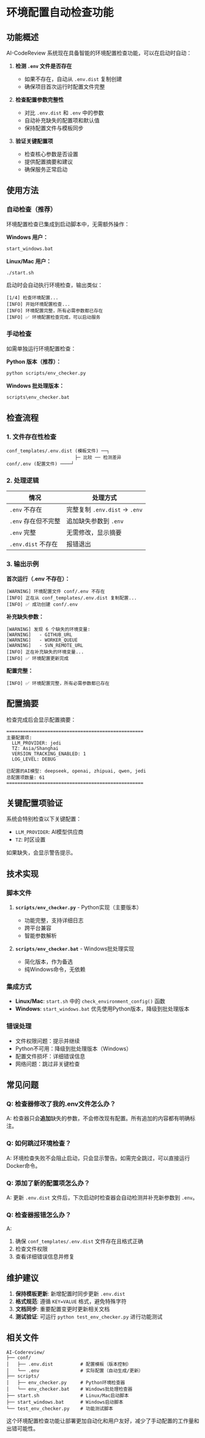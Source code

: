 # 环境配置自动检查功能

## 功能概述

AI-CodeReview 系统现在具备智能的环境配置检查功能，可以在启动时自动：

1. **检测 `.env` 文件是否存在**
   - 如果不存在，自动从 `.env.dist` 复制创建
   - 确保项目首次运行时配置文件完整

2. **检查配置参数完整性**
   - 对比 `.env.dist` 和 `.env` 中的参数
   - 自动补充缺失的配置项和默认值
   - 保持配置文件与模板同步

3. **验证关键配置项**
   - 检查核心参数是否设置
   - 提供配置摘要和建议
   - 确保服务正常启动

## 使用方法

### 自动检查（推荐）

环境配置检查已集成到启动脚本中，无需额外操作：

**Windows 用户：**
```cmd
start_windows.bat
```

**Linux/Mac 用户：**
```bash
./start.sh
```

启动时会自动执行环境检查，输出类似：
```
[1/4] 检查环境配置...
[INFO] 开始环境配置检查...
[INFO] 环境配置完整，所有必需参数都已存在
[INFO] ✅ 环境配置检查完成，可以启动服务
```

### 手动检查

如需单独运行环境配置检查：

**Python 版本（推荐）：**
```bash
python scripts/env_checker.py
```

**Windows 批处理版本：**
```cmd
scripts\env_checker.bat
```

## 检查流程

### 1. 文件存在性检查

```
conf_templates/.env.dist (模板文件) ──┐
                         ├─ 比较 ── 检测差异
conf/.env (配置文件) ────┘
```

### 2. 处理逻辑

| 情况 | 处理方式 |
|------|----------|
| `.env` 不存在 | 完整复制 `.env.dist` → `.env` |
| `.env` 存在但不完整 | 追加缺失参数到 `.env` |
| `.env` 完整 | 无需修改，显示摘要 |
| `.env.dist` 不存在 | 报错退出 |

### 3. 输出示例

**首次运行（.env 不存在）：**
```
[WARNING] 环境配置文件 conf/.env 不存在
[INFO] 正在从 conf_templates/.env.dist 复制配置...
[INFO] ✅ 成功创建 conf/.env
```

**补充缺失参数：**
```
[WARNING] 发现 6 个缺失的环境变量:
[WARNING]   - GITHUB_URL
[WARNING]   - WORKER_QUEUE
[WARNING]   - SVN_REMOTE_URL
[INFO] 正在补充缺失的环境变量...
[INFO] ✅ 环境配置更新完成
```

**配置完整：**
```
[INFO] ✅ 环境配置完整，所有必需参数都已存在
```

## 配置摘要

检查完成后会显示配置摘要：

```
==================================================
主要配置项:
  LLM_PROVIDER: jedi
  TZ: Asia/Shanghai
  VERSION_TRACKING_ENABLED: 1
  LOG_LEVEL: DEBUG

已配置的AI模型: deepseek, openai, zhipuai, qwen, jedi
总配置项数量: 61
==================================================
```

## 关键配置项验证

系统会特别检查以下关键配置：

- `LLM_PROVIDER`: AI模型供应商
- `TZ`: 时区设置

如果缺失，会显示警告提示。

## 技术实现

### 脚本文件

1. **`scripts/env_checker.py`** - Python实现（主要版本）
   - 功能完整，支持详细日志
   - 跨平台兼容
   - 智能参数解析

2. **`scripts/env_checker.bat`** - Windows批处理实现
   - 简化版本，作为备选
   - 纯Windows命令，无依赖

### 集成方式

- **Linux/Mac**: `start.sh` 中的 `check_environment_config()` 函数
- **Windows**: `start_windows.bat` 优先使用Python版本，降级到批处理版本

### 错误处理

- 文件权限问题：提示并继续
- Python不可用：降级到批处理版本（Windows）
- 配置文件损坏：详细错误信息
- 网络问题：跳过非关键检查

## 常见问题

### Q: 检查器修改了我的.env文件怎么办？
A: 检查器只会**追加**缺失的参数，不会修改现有配置。所有追加的内容都有明确标注。

### Q: 如何跳过环境检查？
A: 环境检查失败不会阻止启动，只会显示警告。如需完全跳过，可以直接运行Docker命令。

### Q: 添加了新的配置项怎么办？
A: 更新 `.env.dist` 文件后，下次启动时检查器会自动检测并补充新参数到 `.env`。

### Q: 检查器报错怎么办？
A: 
1. 确保 `conf_templates/.env.dist` 文件存在且格式正确
2. 检查文件权限
3. 查看详细错误信息并修复

## 维护建议

1. **保持模板更新**: 新增配置时同步更新 `.env.dist`
2. **格式规范**: 遵循 `KEY=VALUE` 格式，避免特殊字符
3. **文档同步**: 重要配置变更时更新相关文档
4. **测试验证**: 可运行 `python test_env_checker.py` 进行功能测试

## 相关文件

```
AI-Codereview/
├── conf/
│   ├── .env.dist          # 配置模板（版本控制）
│   └── .env               # 实际配置（自动生成/更新）
├── scripts/
│   ├── env_checker.py     # Python环境检查器
│   └── env_checker.bat    # Windows批处理检查器
├── start.sh               # Linux/Mac启动脚本
├── start_windows.bat      # Windows启动脚本
└── test_env_checker.py    # 功能测试脚本
```

这个环境配置检查功能让部署更加自动化和用户友好，减少了手动配置的工作量和出错可能性。
